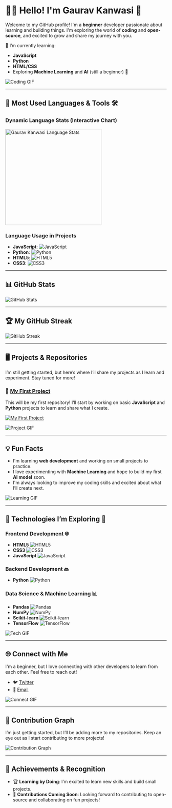 # 👨‍💻 Hello! I'm Gaurav Kanwasi 👋

Welcome to my GitHub profile! I'm a **beginner** developer passionate about learning and building things. I'm exploring the world of **coding** and **open-source**, and excited to grow and share my journey with you.

🌱 I’m currently learning:
- **JavaScript**
- **Python**
- **HTML/CSS**
- Exploring **Machine Learning** and **AI** (still a beginner) 🤖

![Coding GIF](https://media3.giphy.com/media/26tn33aiTi1jkl6H6/giphy.gif)

---

## 🔧 **Most Used Languages & Tools** 🛠️

### Dynamic Language Stats (Interactive Chart)

<p align="left">
  <img width="300px" src="https://github-readme-stats.vercel.app/api/top-langs/?username=GauravKanwasi&langs_count=6&layout=compact&theme=radical" alt="Gaurav Kanwasi Language Stats">
</p>

### Language Usage in Projects
- **JavaScript**: ![JavaScript](https://img.shields.io/badge/-JavaScript-F7DF1E?style=for-the-badge&logo=javascript&logoColor=white)
- **Python**: ![Python](https://img.shields.io/badge/-Python-3776AB?style=for-the-badge&logo=python&logoColor=white)
- **HTML5**: ![HTML5](https://img.shields.io/badge/-HTML5-E34F26?style=for-the-badge&logo=html5&logoColor=white)
- **CSS3**: ![CSS3](https://img.shields.io/badge/-CSS3-1572B6?style=for-the-badge&logo=css3&logoColor=white)

---

## 📊 GitHub Stats

![GitHub Stats](https://github-readme-stats.vercel.app/api?username=GauravKanwasi&show_icons=true&count_private=true&theme=radical)

---

## 🏆 My GitHub Streak

![GitHub Streak](https://github-readme-streak-stats.herokuapp.com/?user=GauravKanwasi&theme=radical)

---

## 🖥️ Projects & Repositories

I’m still getting started, but here’s where I’ll share my projects as I learn and experiment. Stay tuned for more!

### 📁 [My First Project](https://github.com/GauravKanwasi/my-first-project)
This will be my first repository! I’ll start by working on basic **JavaScript** and **Python** projects to learn and share what I create.

[![My First Project](https://github-readme-stats.vercel.app/api/pin/?username=GauravKanwasi&repo=my-first-project&theme=radical)](https://github.com/GauravKanwasi/my-first-project)

![Project GIF](https://mir-s3-cdn-cf.behance.net/project_modules/hd/3c00f6105775659.5f84899401909.gif)

---

## 💡 Fun Facts

- I'm learning **web development** and working on small projects to practice.
- I love experimenting with **Machine Learning** and hope to build my first **AI model** soon.
- I'm always looking to improve my coding skills and excited about what I’ll create next.

![Learning GIF](https://media4.giphy.com/media/26tn33aiTi1jkl6H6/giphy.gif)

---

## 🧰 **Technologies I’m Exploring** 🚀

### Frontend Development 🌐
- **HTML5** ![HTML5](https://img.shields.io/badge/-HTML5-E34F26?style=for-the-badge&logo=html5&logoColor=white)
- **CSS3** ![CSS3](https://img.shields.io/badge/-CSS3-1572B6?style=for-the-badge&logo=css3&logoColor=white)
- **JavaScript** ![JavaScript](https://img.shields.io/badge/-JavaScript-F7DF1E?style=for-the-badge&logo=javascript&logoColor=white)

### Backend Development 🔙
- **Python** ![Python](https://img.shields.io/badge/-Python-3776AB?style=for-the-badge&logo=python&logoColor=white)

### Data Science & Machine Learning 📊
- **Pandas** ![Pandas](https://img.shields.io/badge/-Pandas-150458?style=for-the-badge&logo=pandas&logoColor=white)
- **NumPy** ![NumPy](https://img.shields.io/badge/-NumPy-013243?style=for-the-badge&logo=numpy&logoColor=white)
- **Scikit-learn** ![Scikit-learn](https://img.shields.io/badge/-Scikit_learn-F7931E?style=for-the-badge&logo=scikit-learn&logoColor=white)
- **TensorFlow** ![TensorFlow](https://img.shields.io/badge/-TensorFlow-FF6F00?style=for-the-badge&logo=tensorflow&logoColor=white)

![Tech GIF](https://media.tenor.com/GVk4jB2u_i8AAAAd/coding.gif)

---

## 🌐 Connect with Me

I'm a beginner, but I love connecting with other developers to learn from each other. Feel free to reach out!

- 🐦 [Twitter](https://twitter.com/gauravkanwasi)
- 📧 [Email](mailto:kanwasigaurav96i@gmail.com)

![Connect GIF](https://media1.tenor.com/images/a8e963f6d83f61bf82c90f5a8c2a26b5/tenor.gif?itemid=15614780)

---

## 🚀 Contribution Graph

I’m just getting started, but I’ll be adding more to my repositories. Keep an eye out as I start contributing to more projects!

![Contribution Graph](https://github-readme-activity-graph.cyclic.app/graph?username=GauravKanwasi&theme=github)

---

## 🏅 Achievements & Recognition

- 🏆 **Learning by Doing**: I’m excited to learn new skills and build small projects.
- 🎯 **Contributions Coming Soon**: Looking forward to contributing to open-source and collaborating on fun projects!
